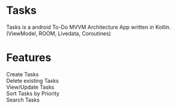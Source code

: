 # Tasks
 Tasks is a android To-Do MVVM Architecture App written in Kotlin.(ViewModel, ROOM, Livedata, Coroutines)  
 
 # Features  
 Create Tasks  
Delete existing Tasks  
View/Update Tasks  
Sort Tasks by Priority  
Search Tasks
